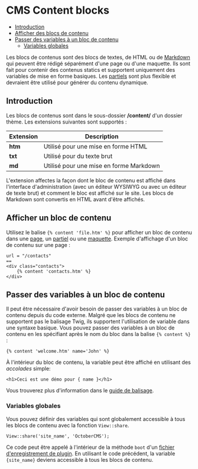 # CMS Content blocks

- [Introduction](#introduction)
- [Afficher des blocs de contenu](#rendering-content-blocks)
- [Passer des variables à un bloc de contenu](#content-variables)
  - [Variables globales](#content-global-variables)

Les blocs de contenus sont des blocs de textes, de HTML ou de [Markdown](http://daringfireball.net/projects/markdown/syntax)
qui peuvent être rédigé séparément d'une page ou d'une maquette. Ils sont fait pour contenir des contenus statics et supportent uniquement des variables de mise en forme basiques. Les [partiels](partials) sont plus flexible et devraient être utilisé pour générer du contenu dynamique.

<a name="introduction"></a>

## Introduction

Les blocs de contenus sont dans le sous-dossier **/content/** d'un dossier thème. Les extensions suivantes sont supportés :

| Extension | Description                             |
| --------- | --------------------------------------- |
| **htm**   | Utilisé pour une mise en forme HTML     |
| **txt**   | Utilisé pour du texte brut              |
| **md**    | Utilisé pour une mise en forme Markdown |

L'extension affectes la façon dont le bloc de contenu est affiché dans l'interface d'administration (avec un éditeur WYSIWYG ou avec un éditeur de texte brut) et comment le bloc est affiché sur le site. Les blocs de Markdown sont convertis en HTML avant d'être affichés.

<a name="rendering-content-blocks"></a>

## Afficher un bloc de contenu

Utilisez le balise `{% content 'file.htm' %}` pour afficher un bloc de contenu dans une [page](pages), un [partiel](partials)
ou une [maquette](layouts). Exemple d'affichage d'un bloc de contenu sur une page :

    url = "/contacts"
    ==
    <div class="contacts">
        {% content 'contacts.htm' %}
    </div>

<a name="content-variables"></a>

## Passer des variables à un bloc de contenu

Il peut être nécessaire d'avoir besoin de passer des variables à un bloc de contenu depuis du code externe. Malgré que les blocs de contenu ne supportent pas le balisage Twig, ils supportent l'utilisation de variable dans une syntaxe basique. Vous pouvez passer des variables à un bloc de contenu en les spécifiant après le nom du bloc dans la balise `{% content %}` :

    {% content 'welcome.htm' name='John' %}

À l'intérieur du bloc de contenu, la variable peut être affiché en utilisant des _accolades_ simple:

    <h1>Ceci est une démo pour { name }</h1>

<!-- TODO: changer le nom du "guide markup" -->

Vous trouverez plus d'information dans le [guide de balisage](../markup/tag-content).

<a name="content-global-variables"></a>

### Variables globales

Vous pouvez définir des variables qui sont globalement accessible à tous les blocs de contenu avec la fonction `View::share`.

    View::share('site_name', 'OctoberCMS');

Ce code peut être appelé à l'intérieur de la méthode `boot` d'un [fichier d'enregistrement de plugin](../plugin/registration).
En utilisant le code précédent, la variable `{site_name}` deviens accessible à tous les blocs de contenu.
